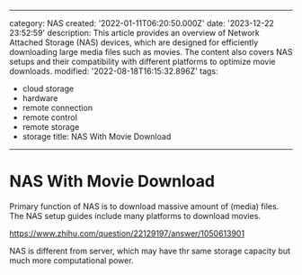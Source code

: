 ------
category: NAS
created: '2022-01-11T06:20:50.000Z'
date: '2023-12-22 23:52:59'
description: This article provides an overview of Network Attached Storage (NAS) devices,
  which are designed for efficiently downloading large media files such as movies.
  The content also covers NAS setups and their compatibility with different platforms
  to optimize movie downloads.
modified: '2022-08-18T16:15:32.896Z'
tags:
- cloud storage
- hardware
- remote connection
- remote control
- remote storage
- storage
title: NAS With Movie Download
------

# NAS With Movie Download

Primary function of NAS is to download massive amount of (media) files. The NAS setup guides include many platforms to download movies.

https://www.zhihu.com/question/22129197/answer/1050613901

NAS is different from server, which may have thr same storage capacity but much more computational power.
